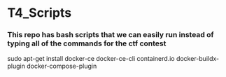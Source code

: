 # T4_Scripts

### This repo has bash scripts that we can easily run instead of typing all of the commands for the ctf contest


sudo apt-get install docker-ce docker-ce-cli containerd.io docker-buildx-plugin docker-compose-plugin
